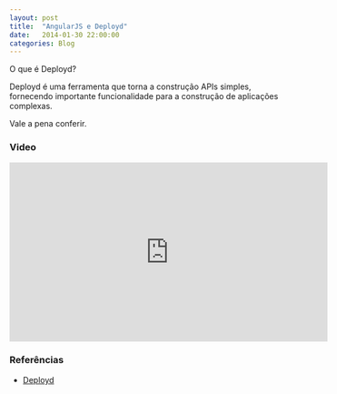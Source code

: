 ```yaml
---
layout: post
title:  "AngularJS e Deployd"
date:   2014-01-30 22:00:00
categories: Blog
---
```


O que é Deployd?

Deployd é uma ferramenta que torna a construção APIs simples, fornecendo importante funcionalidade para a construção de aplicações complexas.

Vale a pena conferir.

<h3>Video</h3>

<div class="video-container">
  <iframe src="http://www.youtube.com/watch?v=0V8fQoqQLLA" frameborder="0" width="560" height="315"></iframe>
</div> 

<h3>Referências</h3>

* <a href="http://deployd.com/">Deployd</a>